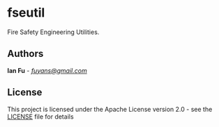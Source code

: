 # fseutil

Fire Safety Engineering Utilities.

## Authors

**Ian Fu** - *fuyans@gmail.com*  

## License

This project is licensed under the Apache License version 2.0 - see the [LICENSE](LICENSE) file for details
